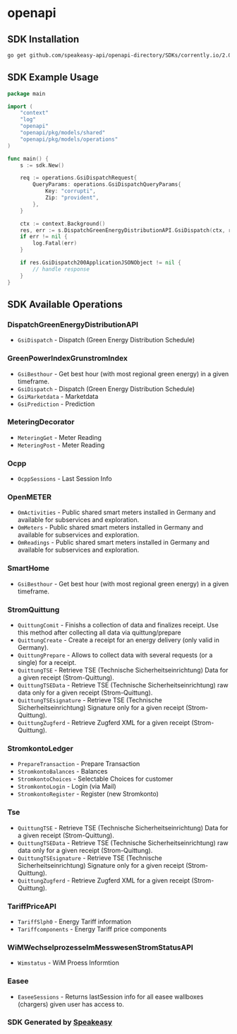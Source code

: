 # openapi

<!-- Start SDK Installation -->
## SDK Installation

```bash
go get github.com/speakeasy-api/openapi-directory/SDKs/corrently.io/2.0.0/go
```
<!-- End SDK Installation -->

## SDK Example Usage
<!-- Start SDK Example Usage -->
```go
package main

import (
    "context"
    "log"
    "openapi"
    "openapi/pkg/models/shared"
    "openapi/pkg/models/operations"
)

func main() {
    s := sdk.New()

    req := operations.GsiDispatchRequest{
        QueryParams: operations.GsiDispatchQueryParams{
            Key: "corrupti",
            Zip: "provident",
        },
    }

    ctx := context.Background()
    res, err := s.DispatchGreenEnergyDistributionAPI.GsiDispatch(ctx, req)
    if err != nil {
        log.Fatal(err)
    }

    if res.GsiDispatch200ApplicationJSONObject != nil {
        // handle response
    }
}
```
<!-- End SDK Example Usage -->

<!-- Start SDK Available Operations -->
## SDK Available Operations


### DispatchGreenEnergyDistributionAPI

* `GsiDispatch` - Dispatch (Green Energy Distribution Schedule)

### GreenPowerIndexGrunstromIndex

* `GsiBesthour` - Get best hour (with most regional green energy) in a given timeframe.
* `GsiDispatch` - Dispatch (Green Energy Distribution Schedule)
* `GsiMarketdata` - Marketdata
* `GsiPrediction` - Prediction

### MeteringDecorator

* `MeteringGet` - Meter Reading
* `MeteringPost` - Meter Reading

### Ocpp

* `OcppSessions` - Last Session Info

### OpenMETER

* `OmActivities` - Public shared smart meters installed in Germany and available for subservices and exploration.
* `OmMeters` - Public shared smart meters installed in Germany and available for subservices and exploration.
* `OmReadings` - Public shared smart meters installed in Germany and available for subservices and exploration.

### SmartHome

* `GsiBesthour` - Get best hour (with most regional green energy) in a given timeframe.

### StromQuittung

* `QuittungComit` - Finishs a collection of data and finalizes receipt. Use this method after collecting all data via quittung/prepare
* `QuittungCreate` - Create a receipt for an energy delivery (only valid in Germany).
* `QuittungPrepare` - Allows to collect data with several requests (or a single) for a receipt.
* `QuittungTSE` - Retrieve TSE (Technische Sicherheitseinrichtung) Data for a given receipt (Strom-Quittung).
* `QuittungTSEData` - Retrieve TSE (Technische Sicherheitseinrichtung) raw data  only for a given receipt (Strom-Quittung).
* `QuittungTSEsignature` - Retrieve TSE (Technische Sicherheitseinrichtung) Signature only for a given receipt (Strom-Quittung).
* `QuittungZugferd` - Retrieve Zugferd XML for a given receipt (Strom-Quittung).

### StromkontoLedger

* `PrepareTransaction` - Prepare Transaction
* `StromkontoBalances` - Balances
* `StromkontoChoices` - Selectable Choices for customer
* `StromkontoLogin` - Login (via Mail)
* `StromkontoRegister` - Register (new Stromkonto)

### Tse

* `QuittungTSE` - Retrieve TSE (Technische Sicherheitseinrichtung) Data for a given receipt (Strom-Quittung).
* `QuittungTSEData` - Retrieve TSE (Technische Sicherheitseinrichtung) raw data  only for a given receipt (Strom-Quittung).
* `QuittungTSEsignature` - Retrieve TSE (Technische Sicherheitseinrichtung) Signature only for a given receipt (Strom-Quittung).
* `QuittungZugferd` - Retrieve Zugferd XML for a given receipt (Strom-Quittung).

### TariffPriceAPI

* `TariffSlph0` - Energy Tariff information
* `Tariffcomponents` - Energy Tariff price components

### WiMWechselprozesseImMesswesenStromStatusAPI

* `Wimstatus` - WiM Proess Informtion

### Easee

* `EaseeSessions` - Returns lastSession info for all easee wallboxes (chargers) given user has access to.
<!-- End SDK Available Operations -->

### SDK Generated by [Speakeasy](https://docs.speakeasyapi.dev/docs/using-speakeasy/client-sdks)
